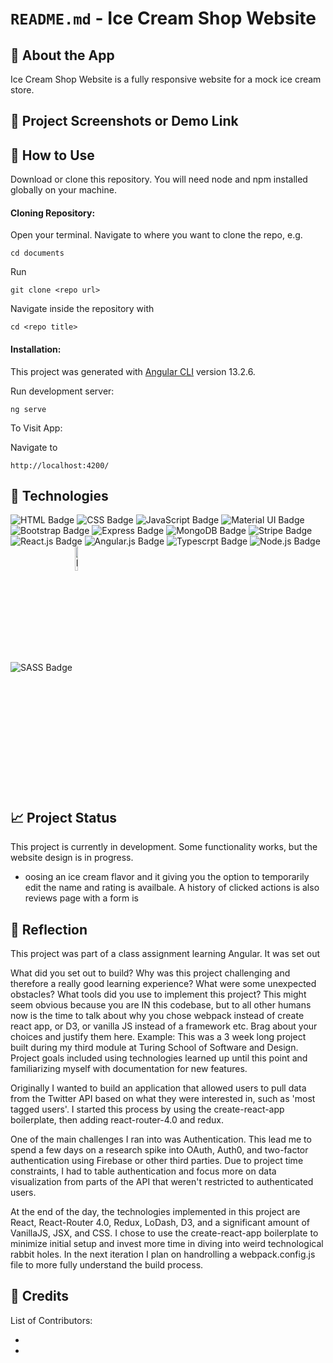 # `README.md` - Ice Cream Shop Website

## 🤘 About the App

Ice Cream Shop Website is a fully responsive website for a mock ice cream store. 


## 📸 Project Screenshots or Demo Link



## 📝 How to Use

Download or clone this repository. You will need node and npm installed globally on your machine.

#### Cloning Repository: 

Open your terminal. Navigate to where you want to clone the repo, e.g.

```
cd documents
```  
 
Run

```
git clone <repo url>
```

Navigate inside the repository with 

```
cd <repo title>
``` 

#### Installation:

This project was generated with [Angular CLI](https://github.com/angular/angular-cli) version 13.2.6.

Run development server:

```
ng serve
```

To Visit App: 

Navigate to 
```
http://localhost:4200/
```

## 🔨 Technologies

![HTML Badge](https://img.shields.io/badge/HTML5-E34F26?style=for-the-badge&logo=html5&logoColor=white)
![CSS Badge](https://img.shields.io/badge/CSS3-1572B6?style=for-the-badge&logo=css3&logoColor=white)
![JavaScript Badge](https://img.shields.io/badge/JavaScript-F7DF1E?style=for-the-badge&logo=javascript&logoColor=black)
![Material UI Badge](https://img.shields.io/badge/Material--UI-0081CB?style=for-the-badge&logo=material-ui&logoColor=white)
![Bootstrap Badge](https://img.shields.io/badge/Bootstrap-563D7C?style=for-the-badge&logo=bootstrap&logoColor=white)
![Express Badge](https://img.shields.io/badge/Express.js-404D59?style=for-the-badge)
![MongoDB Badge](https://img.shields.io/badge/MongoDB-4EA94B?style=for-the-badge&logo=mongodb&logoColor=white)
![Stripe Badge](https://img.shields.io/badge/Stripe-626CD9?style=for-the-badge&logo=Stripe&logoColor=white)
![React.js Badge](https://img.shields.io/badge/React-20232A?style=for-the-badge&logo=react&logoColor=61DAFB)
![Angular.js Badge](https://img.shields.io/badge/AngularJS-E23237?style=for-the-badge&logo=angularjs&logoColor=white)
![Typescrpt Badge](https://img.shields.io/badge/TypeScript-007ACC?style=for-the-badge&logo=typescript&logoColor=white)
![Node.js Badge](https://img.shields.io/badge/Node.js-43853D?style=for-the-badge&logo=node.js&logoColor=white)
![SASS Badge](https://img.shields.io/badge/Sass-CC6699?style=for-the-badge&logo=sass&logoColor=white)
<img src="https://logodix.com/logo/1858283.png" alt="Firebase badge" width="10%" align="center"/> 




## 📈 Project Status

This project is currently in development. Some functionality works, but the website design is in progress. 
- oosing an ice cream flavor and it giving you the option to temporarily edit the name and rating is availbale. A history of clicked actions is also reviews page with a form is 

## 🤔 Reflection

This project was part of a class assignment learning Angular. It was set out 

What did you set out to build?
Why was this project challenging and therefore a really good learning experience?
What were some unexpected obstacles?
What tools did you use to implement this project?
This might seem obvious because you are IN this codebase, but to all other humans now is the time to talk about why you chose webpack instead of create react app, or D3, or vanilla JS instead of a framework etc. Brag about your choices and justify them here.
Example:
This was a 3 week long project built during my third module at Turing School of Software and Design. Project goals included using technologies learned up until this point and familiarizing myself with documentation for new features.

Originally I wanted to build an application that allowed users to pull data from the Twitter API based on what they were interested in, such as 'most tagged users'. I started this process by using the create-react-app boilerplate, then adding react-router-4.0 and redux.

One of the main challenges I ran into was Authentication. This lead me to spend a few days on a research spike into OAuth, Auth0, and two-factor authentication using Firebase or other third parties. Due to project time constraints, I had to table authentication and focus more on data visualization from parts of the API that weren't restricted to authenticated users.

At the end of the day, the technologies implemented in this project are React, React-Router 4.0, Redux, LoDash, D3, and a significant amount of VanillaJS, JSX, and CSS. I chose to use the create-react-app boilerplate to minimize initial setup and invest more time in diving into weird technological rabbit holes. In the next iteration I plan on handrolling a webpack.config.js file to more fully understand the build process.


## 👏 Credits
List of Contributors: 

-
-

